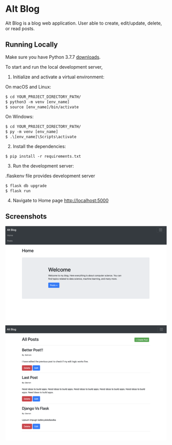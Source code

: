 # Alt Blog

Alt Blog is a blog web application. User able to create, edit/update, delete, or read posts.

## Running Locally

Make sure you have Python 3.7.7 [downloads](https://www.python.org/downloads/).

To start and run the local development server,

1. Initialize and activate a virtual environment:

On macOS and Linux:

```
$ cd YOUR_PROJECT_DIRECTORY_PATH/
$ python3 -m venv [env_name]
$ source [env_name]/bin/activate
```

On Windows:

```
$ cd YOUR_PROJECT_DIRECTORY_PATH/
$ py -m venv [env_name]
$ .\[env_name]\Scripts\activate
```

2. Install the dependencies:

```
$ pip install -r requirements.txt
```

3. Run the development server:

.flaskenv file provides development server

```
$ flask db upgrade
$ flask run
```

4. Navigate to Home page [http://localhost:5000](http://localhost:5000)

## Screenshots

![homepage](screenshots/homepage.png)

![postspage](screenshots/postpage.png)
